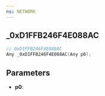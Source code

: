```yaml
---
ns: NETWORK
---
```

## _0xD1FFB246F4E088AC

```c
// 0xD1FFB246F4E088AC
Any _0xD1FFB246F4E088AC(Any p0);
```

## Parameters
* **p0**:
